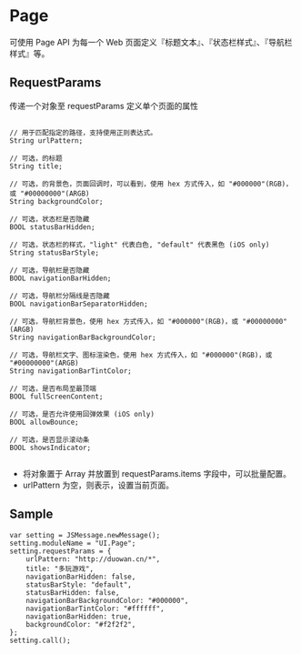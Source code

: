 # Page

可使用 Page API 为每一个 Web 页面定义『标题文本』、『状态栏样式』、『导航栏样式』等。

## RequestParams

传递一个对象至 requestParams 定义单个页面的属性

```

// 用于匹配指定的路径，支持使用正则表达式。
String urlPattern;                      

// 可选，的标题
String title;

// 可选，的背景色，页面回调时，可以看到，使用 hex 方式传入，如 "#000000"(RGB)，或 "#00000000"(ARGB)
String backgroundColor;

// 可选，状态栏是否隐藏
BOOL statusBarHidden;

// 可选，状态栏的样式，"light" 代表白色, "default" 代表黑色 (iOS only)
String statusBarStyle;

// 可选，导航栏是否隐藏
BOOL navigationBarHidden;

// 可选，导航栏分隔线是否隐藏
BOOL navigationBarSeparatorHidden;

// 可选，导航栏背景色，使用 hex 方式传入，如 "#000000"(RGB)，或 "#00000000"(ARGB)
String navigationBarBackgroundColor;

// 可选，导航栏文字、图标渲染色，使用 hex 方式传入，如 "#000000"(RGB)，或 "#00000000"(ARGB)
String navigationBarTintColor;

// 可选，是否布局至最顶端
BOOL fullScreenContent;

// 可选，是否允许使用回弹效果 (iOS only)
BOOL allowBounce;

// 可选，是否显示滚动条
BOOL showsIndicator;


```

* 将对象置于 Array 并放置到 requestParams.items 字段中，可以批量配置。
* urlPattern 为空，则表示，设置当前页面。

## Sample

```
var setting = JSMessage.newMessage();
setting.moduleName = "UI.Page";
setting.requestParams = {
    urlPattern: "http://duowan.cn/*",
    title: "多玩游戏",
    navigationBarHidden: false,
    statusBarStyle: "default",
    statusBarHidden: false,
    navigationBarBackgroundColor: "#000000",
    navigationBarTintColor: "#ffffff",
    navigationBarHidden: true,
    backgroundColor: "#f2f2f2",
};
setting.call();
```
